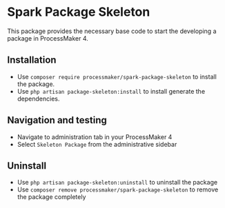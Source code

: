 # Spark Package Skeleton
This package provides the necessary base code to start the developing a package in ProcessMaker 4.

## Installation
* Use `composer require processmaker/spark-package-skeleton` to install the package.
* Use `php artisan package-skeleton:install` to install generate the dependencies.

## Navigation and testing
* Navigate to administration tab in your ProcessMaker 4
* Select `Skeleton Package` from the administrative sidebar

## Uninstall
* Use `php artisan package-skeleton:uninstall` to uninstall the package
* Use `composer remove processmaker/spark-package-skeleton` to remove the package completely
